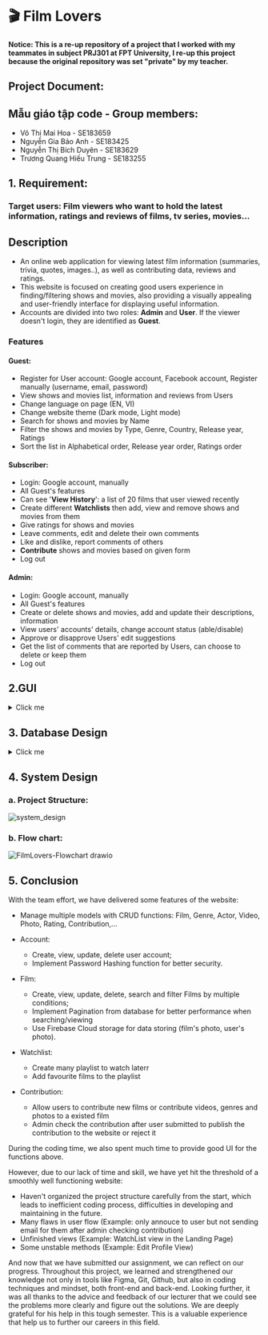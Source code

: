 # 🎬 Film Lovers

#### Notice: This is a re-up repository of a project that I worked with my teammates in subject PRJ301 at FPT University, I re-up this project because the original repository was set "private" by my teacher.

## Project Document:

## Mẫu giáo tập code - Group members:
- Võ Thị Mai Hoa - SE183659
- Nguyễn Gia Bảo Anh - SE183425
- Nguyễn Thị Bích Duyên - SE183629
- Trương Quang Hiếu Trung - SE183255

## 1. Requirement: 
### Target users: Film viewers who want to hold the latest information, ratings and reviews of films, tv series, movies...

## Description

- An online web application for viewing latest film information (summaries, trivia, quotes, images..), as well as contributing data, reviews and ratings.   
- This website is focused on creating good users experience in finding/filtering shows and movies, also providing a visually appealing and user-friendly interface for displaying useful information.   
- Accounts are divided into two roles: **Admin** and **User**. If the viewer doesn't login, they are identified as **Guest**.   

### Features

#### Guest:   
- Register for User account: Google account, Facebook account, Register manually (username, email, password)   
- View shows and movies list, information and reviews from Users   
- Change language on page (EN, VI)   
- Change website theme (Dark mode, Light mode)   
- Search for shows and movies by Name   
- Filter the shows and movies by Type, Genre, Country, Release year, Ratings   
- Sort the list in Alphabetical order, Release year order, Ratings order   

#### Subscriber:
- Login: Google account, manually   
- All Guest's features   
- Can see '**View History**': a list of 20 films that user viewed recently    
- Create different **Watchlists** then add, view and remove shows and movies from them   
- Give ratings for shows and movies    
- Leave comments, edit and delete their own comments   
- Like and dislike, report comments of others
- **Contribute** shows and movies based on given form   
- Log out   

#### Admin:
- Login: Google account, manually   
- All Guest's features   
- Create or delete shows and movies, add and update their descriptions, information   
- View users' accounts' details, change account status (able/disable)   
- Approve or disapprove Users' edit suggestions   
- Get the list of comments that are reported by Users, can choose to delete or keep them
- Log out   

## 2.GUI
<details>
  <summary>Click me</summary><br>
  
  ### 2.1. Common Pages
  
#### a. Sign in & Sign up:
![1 2](https://github.com/dunghuynh-teaching/prj301-se1867-06/assets/133933281/84dc7fc6-44d0-46f5-b1f9-4b82a8670fa3)

#### b. Home page
![0cb14e1e-e1ea-41a2-9cfa-d1757e08560d-0005](https://github.com/dunghuynh-teaching/prj301-se1867-06/assets/133933281/3f34f246-b4a4-4ee4-a3d5-c49f182daeb7)


#### c. Trending films 
![2](https://github.com/dunghuynh-teaching/prj301-se1867-06/assets/133933281/25da3684-5e71-4f30-ba98-e724ed6884ea)

#### d. Film details and Reviews
![3](https://github.com/dunghuynh-teaching/prj301-se1867-06/assets/133933281/ed63f208-5cde-448a-9b49-b278d14bdaec)

#### e. Film cast details
![4](https://github.com/dunghuynh-teaching/prj301-se1867-06/assets/133933281/e874c34f-f6ac-4326-99f4-916d2dee4178)


### 2.2. Admin Pages

#### a. Login
![5](https://github.com/dunghuynh-teaching/prj301-se1867-06/assets/133933281/dcdbfb8c-7090-427e-b333-066669267930)

#### b. Dashboard
![6](https://github.com/dunghuynh-teaching/prj301-se1867-06/assets/133933281/a919a4cf-8940-44f7-8c9c-cd17f2484587)

#### c. Movie Database
![7](https://github.com/dunghuynh-teaching/prj301-se1867-06/assets/133933281/c23c73d0-75f2-401c-b922-ef3d9590c12f)

#### d. Add new movie
![8](https://github.com/dunghuynh-teaching/prj301-se1867-06/assets/133933281/b2c9f238-1a76-4b26-a6b3-6b8e2396263b)

#### e. Manage users
![9](https://github.com/dunghuynh-teaching/prj301-se1867-06/assets/133933281/5fb2f929-236c-4ff6-ac83-a0ae45ca7e01)

#### f. Manage comments
![10](https://github.com/dunghuynh-teaching/prj301-se1867-06/assets/133933281/a6d3762c-c7fa-4d52-b8c1-50ea4f7cbc59)
</details>


## 3. Database Design
<details>
  <summary>Click me</summary><br>
  
![FilmLovers-ERD](https://github.com/dunghuynh-teaching/prj301-se1867-06/assets/133933281/4cfecb5d-8b3b-4fb6-accb-2b9c67b1729c)
  
![FilmLovers-RS](https://github.com/dunghuynh-teaching/prj301-se1867-06/assets/133933281/2d2cb4c7-fb24-4898-9161-3db557b28665)
</details>

## 4. System Design
### a. Project Structure:

![system_design](https://github.com/dunghuynh-teaching/prj301-se1867-06/assets/133933281/98ba0418-4988-441d-abf2-c84a2105cd72)

### b. Flow chart:

![FilmLovers-Flowchart drawio](https://github.com/dunghuynh-teaching/prj301-se1867-06/assets/133933281/8b699f31-6976-42b2-ad31-269e608cf046)

## 5. Conclusion
With the team effort, we have delivered some features of the website:

- Manage multiple models with CRUD functions: Film, Genre, Actor, Video, Photo, Rating, Contribution,...

- Account:
    + Create, view, update, delete user account;
    + Implement Password Hashing function for better security.
      
- Film:
    + Create, view, update, delete, search and filter Films by multiple conditions;
    + Implement Pagination from database for better performance when searching/viewing
    + Use Firebase Cloud storage for data storing (film's photo, user's photo).

- Watchlist:
    + Create many playlist to watch laterr
    + Add favourite films to the playlist
 
- Contribution:
    + Allow users to contribute new films or contribute videos, genres and photos to a existed film
    + Admin check the contribution after user submitted to publish the contribution to the website or reject it

During the coding time, we also spent much time to provide good UI for the functions above.

However, due to our lack of time and skill, we have yet hit the threshold of a smoothly well functioning website:
- Haven't organized the project structure carefully from the start, which leads to inefficient coding process, difficulties in developing and maintaining in the future.
- Many flaws in user flow (Example: only annouce to user but not sending email for them after admin checking contribution)
- Unfinished views (Example: WatchList view in the Landing Page)
- Some unstable methods (Example: Edit Profile View)

And now that we have submitted our assignment, we can reflect on our progress. 
Throughout this project, we learned and strengthened our knowledge not only in tools like Figma, Git, Github, but also in coding techniques and mindset, both front-end and back-end. Looking further, it was all thanks to the advice and feedback of our lecturer that we could see the problems more clearly and figure out the solutions. We are deeply grateful for his help in this tough semester. This is a valuable experience that help us to further our careers in this field. 

